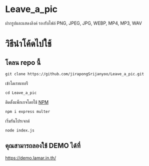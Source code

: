# Leave_a_pic
ฝากรูปและแสดงลิงค์
รองรับไฟล์ PNG, JPEG, JPG, WEBP, MP4, MP3, WAV 

# วิธีนำโค้ดไปใช้
## โคลน repo นี้
```
git clone https://github.com/jirapongSrijanyoo/Leave_a_pic.git
```
เข้าไดเรทเทอรี
```
cd Leave_a_pic
```
ติดตั้งแพ็กเกจโดยใช้ [NPM](https://www.npmjs.com/)
```
npm i express multer
```
เริ่มรันโปรเจกต์
```
node index.js
```
## คุณสามารถลองใช้ DEMO ได้ที่
https://demo.lamar.in.th/